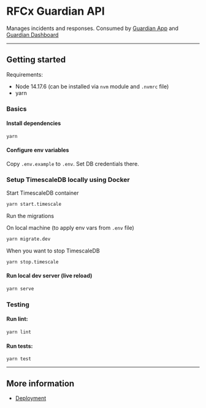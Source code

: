 # RFCx Guardian API

Manages incidents and responses. Consumed by [Guardian App](https://github.com/rfcx/guardian-app-android) and [Guardian Dashboard](https://github.com/rfcx/guardian-dashboard)

---

## Getting started

Requirements:
- Node 14.17.6 (can be installed via `nvm` module and `.nvmrc` file)
- yarn

### Basics

#### Install dependencies

```sh
yarn
```

#### Configure env variables

Copy `.env.example` to `.env`. Set DB credentials there.

### Setup TimescaleDB locally using Docker

Start TimescaleDB container

```sh
yarn start.timescale
```

Run the migrations

On local machine (to apply env vars from `.env` file)
```sh
yarn migrate.dev
```

When you want to stop TimescaleDB
```sh
yarn stop.timescale
```

#### Run local dev server (live reload)

```sh
yarn serve
```

### Testing

#### Run lint:
```sh
yarn lint
```

#### Run tests:
```
yarn test
```

---

## More information

- [Deployment](./build/README.md)
